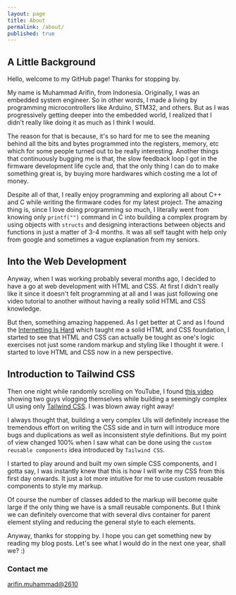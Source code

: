 ```yaml
---
layout: page
title: About
permalink: /about/
published: true
---
```


## A Little Background

Hello, welcome to my GitHub page! Thanks for stopping by. 

My name is Muhammad Arifin, from Indonesia. Originally, I was an embedded system engineer. So in other words, I made a living by programming microcontrollers like Arduino, STM32, and others. But as I was progressively getting deeper into the embedded world, I realized that I didn't really like doing it as much as I think I would. 

The reason for that is because, it's so hard for me to see the meaning behind all the bits and bytes programmed into the registers, memory, etc which for some people turned out to be really interesting. Another things that continuously bugging me is that, the slow feedback loop I got in the firmware development life cycle and, that the only thing I can do to make something great is, by buying more hardwares which costing me a lot of money. 

Despite all of that, I really enjoy programming and exploring all about C++ and C while writing the firmware codes for my latest project. The amazing thing is, since I love doing programming so much, I literally went from knowing only `printf("")` command in C into building a complex program by using objects with `structs` and designing interactions between objects and functions in just a matter of 3-4 months. It was all self taught with help only from google and sometimes a vague explanation from my seniors. 

## Into the Web Development

Anyway, when I was working probably several months ago, I decided to have a go at web development with HTML and CSS. At first I didn't really like it since it doesn't felt programming at all and I was just following one video tutorial to another without having a really solid HTML and CSS knowledge. 

But then, something amazing happened. As I get better at C and as I found the [Internetting Is Hard](https://www.internetingishard.com/) which taught me a solid HTML and CSS foundation, I started to see that HTML and CSS can actually be tought as one's logic exercises not just some random markup and styling like I thought it were. I started to love HTML and CSS now in a new perspective. 

## Introduction to Tailwind CSS

Then one night while randomly scrolling on YouTube, I found [this video](https://www.youtube.com/watch?v=cg1qbkG0KRI) showing two guys vlogging themselves while building a seemingly complex UI using only [Tailwind CSS](https://tailwindcss.com/). I was blown away right away! 

I always thought that, building a very complex UIs will definitely increase the tremendous effort on writing the CSS side and in turn will introduce more bugs and duplications as well as inconsistent style definitions. But my point of view changed 100% when I saw what can be done using the `custom reusable components` idea introduced by `Tailwind CSS`. 

I started to play around and built my own simple CSS components, and I gotta say, I was instantly knew that this is how I will write my CSS from this first day onwards. It just a lot more intuitive for me to use custom reusable components to style my markup. 

Of course the number of classes added to the markup will become quite large if the only thing we have is a small reusable components. But I think we can definitely overcome that with several divs container for parent element styling and reducing the general style to each elements. 

Anyway, thanks for stopping by. I hope you can get something new by reading my blog posts. Let's see what I would do in the next one year, shall we? :)

### Contact me

[arifin.muhammad@2610](mailto:email@domain.com)
